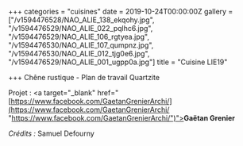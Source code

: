 +++
categories = "cuisines"
date = 2019-10-24T00:00:00Z
gallery = ["/v1594476528/NAO_ALIE_138_ekqohy.jpg", "/v1594476529/NAO_ALIE_022_pqlhc6.jpg", "/v1594476529/NAO_ALIE_106_rgtyea.jpg", "/v1594476530/NAO_ALIE_107_qumpnz.jpg", "/v1594476530/NAO_ALIE_012_tjg0e6.jpg", "/v1594476529/NAO_ALIE_001_ugpp0a.jpg"]
title = "Cuisine LIE19"

+++
Chêne rustique - Plan de travail Quartzite

Projet : <a target="_blank" href="[https://www.facebook.com/GaetanGrenierArchi/](https://www.facebook.com/GaetanGrenierArchi/ "https://www.facebook.com/GaetanGrenierArchi/")"><strong>Gaëtan Grenier</strong></a>

_Crédits :_ Samuel Defourny